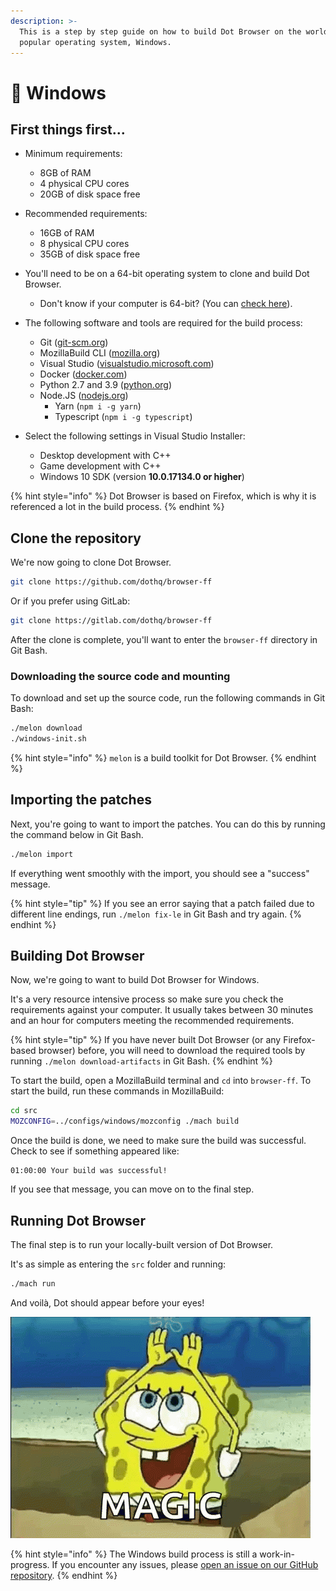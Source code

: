 ```yaml
---
description: >-
  This is a step by step guide on how to build Dot Browser on the world's most
  popular operating system, Windows.
---
```


# 🏁 Windows

## First things first...

* Minimum requirements:
	* 8GB of RAM
  * 4 physical CPU cores
  * 20GB of disk space free
  
* Recommended requirements:
	* 16GB of RAM
  * 8 physical CPU cores
  * 35GB of disk space free
  
* You'll need to be on a 64-bit operating system to clone and build Dot Browser.
	* Don't know if your computer is 64-bit? \(You can [check here](https://superuser.com/a/1225322/1083268)\).

* The following software and tools are required for the build process:
  * Git \([git-scm.org](https://git-scm.org)\)
  * MozillaBuild CLI \([mozilla.org](https://ftp.mozilla.org/pub/mozilla.org/mozilla/libraries/win32/MozillaBuildSetup-Latest.exe))
  * Visual Studio \([visualstudio.microsoft.com](https://visualstudio.microsoft.com/downloads/)\)
  * Docker \([docker.com](https://www.docker.com))
  * Python 2.7 and 3.9 \([python.org](https://www.python.org/))
  * Node.JS \([nodejs.org](https://nodejs.org))
    * Yarn (`npm i -g yarn`)
    * Typescript (`npm i -g typescript`)
    
* Select the following settings in Visual Studio Installer:
  * Desktop development with C++
  * Game development with C++
  * Windows 10 SDK \(version **10.0.17134.0 or higher**\)

{% hint style="info" %}
Dot Browser is based on Firefox, which is why it is referenced a lot in the build process.
{% endhint %}

## Clone the repository

We're now going to clone Dot Browser.

```bash
git clone https://github.com/dothq/browser-ff
```

Or if you prefer using GitLab:

```bash
git clone https://gitlab.com/dothq/browser-ff
```

After the clone is complete, you'll want to enter the `browser-ff` directory in Git Bash.

### Downloading the source code and mounting

To download and set up the source code, run the following commands in Git Bash:
```bash
./melon download
./windows-init.sh
```

{% hint style="info" %}
`melon` is a build toolkit for Dot Browser.
{% endhint %}

## Importing the patches

Next, you're going to want to import the patches. You can do this by running the command below in Git Bash.

```bash
./melon import
```

If everything went smoothly with the import, you should see a "success" message.

{% hint style="tip" %}
If you see an error saying that a patch failed due to different line endings, run `./melon fix-le` in Git Bash and try again.
{% endhint %}

## Building Dot Browser

Now, we're going to want to build Dot Browser for Windows.

 It's a very resource intensive process so make sure you check the requirements against your computer. It usually takes between 30 minutes and an hour for computers meeting the recommended requirements.

{% hint style="tip" %}
If you have never built Dot Browser (or any Firefox-based browser) before, you will need to download the required tools by running `./melon download-artifacts` in Git Bash.
{% endhint %}

To start the build, open a MozillaBuild terminal and `cd` into `browser-ff`. To start the build, run these commands in MozillaBuild:

```bash
cd src
MOZCONFIG=../configs/windows/mozconfig ./mach build
```

Once the build is done, we need to make sure the build was successful. Check to see if something appeared like:

```text
01:00:00 Your build was successful!
```

If you see that message, you can move on to the final step.

## Running Dot Browser

The final step is to run your locally-built version of Dot Browser. 

It's as simple as entering the `src` folder and running:

```bash
./mach run
```

And voilà, Dot should appear before your eyes!

![It&apos;s magic! &#x2728;](../.gitbook/assets/tenor.gif)

{% hint style="info" %}
The Windows build process is still a work-in-progress. If you encounter any issues, please [open an issue on our GitHub repository](https://github.com/dothq/browser/issues/new/choose).
{% endhint %}
